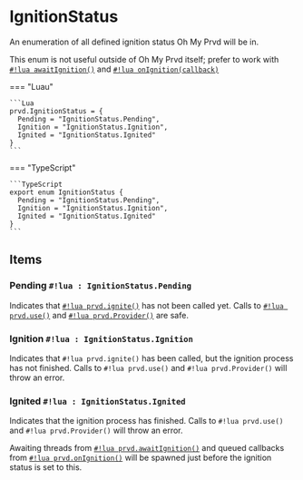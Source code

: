 # IgnitionStatus

An enumeration of all defined ignition status Oh My Prvd will be in.

This enum is not useful outside of Oh My Prvd itself; prefer to work with
[`#!lua awaitIgnition()`](await-ignition.md) and [`#!lua
onIgnition(callback)`](on-ignition.md)

=== "Luau"

    ```Lua
    prvd.IgnitionStatus = {
      Pending = "IgnitionStatus.Pending",
      Ignition = "IgnitionStatus.Ignition",
      Ignited = "IgnitionStatus.Ignited"
    }
    ```

=== "TypeScript"

    ```TypeScript
    export enum IgnitionStatus {
      Pending = "IgnitionStatus.Pending",
      Ignition = "IgnitionStatus.Ignition",
      Ignited = "IgnitionStatus.Ignited"
    }
    ```

## Items

### Pending `#!lua : IgnitionStatus.Pending`

Indicates that [`#!lua prvd.ignite()`](ignite.md) has not been called yet. Calls
to [`#!lua prvd.use()`](use.md) and [`#!lua prvd.Provider()`](provider.md) are
safe.

### Ignition `#!lua : IgnitionStatus.Ignition`

Indicates that `#!lua prvd.ignite()` has been called, but the ignition process
has not finished. Calls to `#!lua prvd.use()` and `#!lua prvd.Provider()` will
throw an error.

### Ignited `#!lua : IgnitionStatus.Ignited`

Indicates that the ignition process has finished. Calls to `#!lua prvd.use()`
and `#!lua prvd.Provider()` will throw an error.

Awaiting threads from [`#!lua prvd.awaitIgnition()`](await-ignition.md) and
queued callbacks from [`#!lua prvd.onIgnition()`](on-ignition.md) will be
spawned just before the ignition status is set to this.
